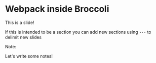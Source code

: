 # Webpack inside Broccoli

This is a slide! 

If this is intended to be a section you can add new sections using `---` to delimit new slides

Note:

Let's write some notes!